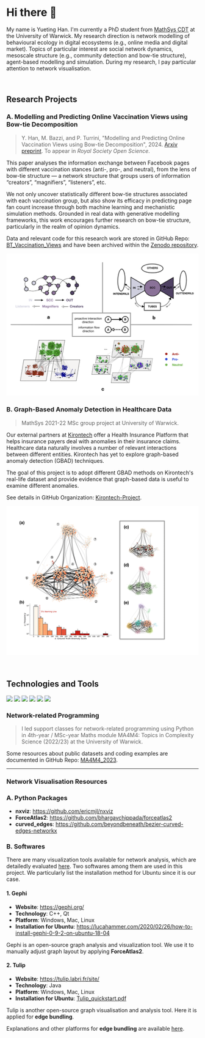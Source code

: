# Hi there 👋

My name is Yueting Han. I'm currently a PhD student from [MathSys CDT](https://warwick.ac.uk/fac/sci/mathsys/) at the University of Warwick. My research direction is network modelling of behavioural ecology in digital ecosystems (e.g., online media and digital market). Topics of particular interest are social network dynamics, mesoscale structure (e.g., community detection and bow-tie structure), agent-based modelling and simulation. During my research, I pay particular attention to network visualisation.

&nbsp;


## Research Projects
### A. Modelling and Predicting Online Vaccination Views using Bow-tie Decomposition
> Y. Han, M. Bazzi, and P. Turrini, "Modelling and Predicting Online Vaccination Views using Bow-tie Decomposition", 2024. [Arxiv preprint](https://arxiv.org/abs/2401.06255). To appear in *Royal Society Open Science*.

This paper analyses the information exchange between Facebook pages with different vaccination stances (anti-, pro-, and neutral), from the lens of bow-tie structure — a network structure that groups users of information “creators”, “magnifiers”, “listeners”, etc. 

We not only uncover statistically different bow-tie structures associated with each vaccination group, but also show its efficacy in predicting page fan count increase through both machine learning and mechanistic simulation methods. Grounded in real data with generative modelling frameworks, this work encourages further research on bow-tie structure, particularly in the realm of opinion dynamics.

Data and relevant code for this research work are stored in GitHub Repo: [BT_Vaccination_Views](https://github.com/YuetingH/BT_Vaccination_Views) and have been archived within the [Zenodo repository](https://zenodo.org/records/10513913).

<img src="Network_Visualization/Vaccine_Views_Dataset.png" style="width:600px;"/>


### B. Graph-Based Anomaly Detection in Healthcare Data
>MathSys 2021-22 MSc group project at University of Warwick.

Our external partners at [Kirontech](https://www.kirontech.com/) offer a Health Insurance Platform that helps insurance payers deal with anomalies in their insurance claims. Healthcare data naturally involves a number of relevant interactions between different entities. Kirontech has yet to explore graph-based anomaly detection (GBAD) techniques.

The goal of this project is to adopt different GBAD methods on Kirontech's real-life dataset and provide evidence that graph-based data is useful to examine different anomalies.

See details in GitHub Organization: [Kirontech-Project](https://github.com/Kirontech-Project).


<img src="Network_Visualization/Kirontech.png" style="width:600px;"/>

&nbsp;

## Technologies and Tools

![](https://img.shields.io/badge/Code-Python-informational?style=flat&logo=<LOGO_NAME>&logoColor=white&color=2bbc8a)
![](https://img.shields.io/badge/Code-Julia-informational?style=flat&logo=<LOGO_NAME>&logoColor=white&color=2bbc8a)
![](https://img.shields.io/badge/Code-MATLAB-informational?style=flat&logo=<LOGO_NAME>&logoColor=white&color=2bbc8a)
![](https://img.shields.io/badge/Software-Gephi-informational?style=flat&logo=<LOGO_NAME>&logoColor=white&color=2bbc8a)
![](https://img.shields.io/badge/Software-Tulip-informational?style=flat&logo=<LOGO_NAME>&logoColor=white&color=2bbc8a)
![](https://img.shields.io/badge/OS-Linux-informational?style=flat&logo=<LOGO_NAME>&logoColor=white&color=2bbc8a)


### Network-related Programming
>I led support classes for network-related programming using Python in 4th-year / MSc-year Maths module MA4M4: Topics in Complexity Science (2022/23) at the University of Warwick. 

Some resources about public datasets and coding examples are documented in GitHub Repo: [MA4M4_2023](https://github.com/YuetingH/MA4M4_2023).

---

### Network Visualisation Resources
### A. Python Packages
- **nxviz**: https://github.com/ericmjl/nxviz
- **ForceAtlas2**: https://github.com/bhargavchippada/forceatlas2
- **curved_edges**: https://github.com/beyondbeneath/bezier-curved-edges-networkx


### B. Softwares
There are many visualization tools available for network analysis, which are detailedly evaluated [here](https://www.ncbi.nlm.nih.gov/pmc/articles/PMC5540468/).  Two softwares among them are used in this project. We particularly list the installation method for Ubuntu since it is our case.

#### 1. Gephi
- **Website**: https://gephi.org/
- **Technology**: C++, Qt
- **Platform**: Windows, Mac, Linux
- **Installation for Ubuntu**: https://lucahammer.com/2020/02/26/how-to-install-gephi-0-9-2-on-ubuntu-18-04

Gephi is an open-source graph analysis and visualization tool. We use it to manually adjust graph layout by applying **ForceAtlas2**. 

#### 2. Tulip
- **Website**: https://tulip.labri.fr/site/
- **Technology**: Java
- **Platform**: Windows, Mac, Linux
- **Installation for Ubuntu**: [Tulip_quickstart.pdf](Network_Visualization/Tulip_quickstart.pdf)

Tulip is another open-source graph visualisation and analysis tool. Here it is applied for **edge bundling**.

Explanations and other platforms for **edge bundling** are available [here](https://courses.isds.tugraz.at/ivis/surveys/ss2017/ivis-ss2017-g4-survey-edge-bundling.pdf).